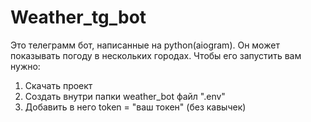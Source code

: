 # Weather_tg_bot
Это телеграмм бот, написанные на python(aiogram). Он может показывать погоду в нескольких городах.
Чтобы его запустить вам нужно:
1. Скачать проект
2. Создать внутри папки weather_bot файл ".env"
3. Добавить в него token = "ваш токен" (без кавычек)

